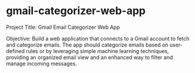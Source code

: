 # gmail-categorizer-web-app
Project Title: Gmail Email Categorizer Web App

Objective:
Build a web application that connects to a Gmail account to fetch and categorize emails. The app should categorize emails based on user-defined rules or by leveraging simple machine learning techniques, providing an organized email view and an enhanced way to filter and manage incoming messages.

